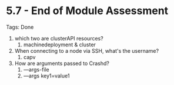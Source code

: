 # 5.7 - End of Module Assessment

Tags: Done

1. which two are clusterAPI resources?
    1. machinedeployment & cluster
2. When connecting to a node via SSH, what's the username?
    1. capv
3. How are arguments passed to Crashd?
    1. —args-file <arg file name>
    2. —args key1=value1